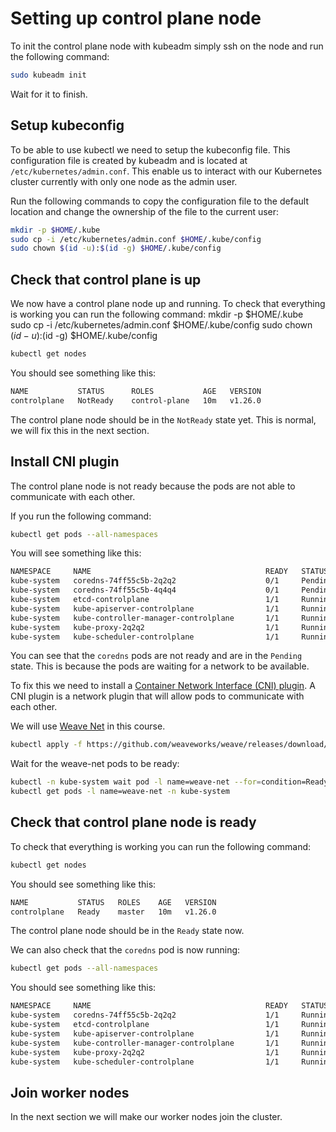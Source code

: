 # Setting up control plane node

To init the control plane node with kubeadm simply ssh on the node and run the following command:

```bash
sudo kubeadm init
```

Wait for it to finish.

## Setup kubeconfig

To be able to use kubectl we need to setup the kubeconfig file.
This configuration file is created by kubeadm and is located at `/etc/kubernetes/admin.conf`.
This enable us to interact with our Kubernetes cluster currently with only one node as the admin user.

Run the following commands to copy the configuration file to the default location and change the ownership of the file to the current user:

```bash
mkdir -p $HOME/.kube
sudo cp -i /etc/kubernetes/admin.conf $HOME/.kube/config
sudo chown $(id -u):$(id -g) $HOME/.kube/config
```

## Check that control plane is up

We now have a control plane node up and running. To check that everything is working you can run the following command:
mkdir -p $HOME/.kube
sudo cp -i /etc/kubernetes/admin.conf $HOME/.kube/config
sudo chown $(id -u):$(id -g) $HOME/.kube/config
```bash
kubectl get nodes
```

You should see something like this:

```bash
NAME           STATUS      ROLES           AGE   VERSION
controlplane   NotReady    control-plane   10m   v1.26.0
```

The control plane node should be in the `NotReady` state yet. This is normal, we will fix this in the next section.

## Install CNI plugin

The control plane node is not ready because the pods are not able to communicate with each other.

If you run the following command:

```bash
kubectl get pods --all-namespaces
```

You will see something like this:

```bash
NAMESPACE     NAME                                       READY   STATUS    RESTARTS   AGE
kube-system   coredns-74ff55c5b-2q2q2                    0/1     Pending   0          10m
kube-system   coredns-74ff55c5b-4q4q4                    0/1     Pending   0          10m
kube-system   etcd-controlplane                          1/1     Running   0          10m
kube-system   kube-apiserver-controlplane                1/1     Running   0          10m
kube-system   kube-controller-manager-controlplane       1/1     Running   0          10m
kube-system   kube-proxy-2q2q2                           1/1     Running   0          10m
kube-system   kube-scheduler-controlplane                1/1     Running   0          10m
```

You can see that the `coredns` pods are not ready and are in the `Pending` state. This is because the pods are waiting for a network to be available.

To fix this we need to install a [Container Network Interface (CNI) plugin](https://kubernetes.io/docs/concepts/extend-kubernetes/compute-storage-net/network-plugins/). A CNI plugin is a network plugin that will allow pods to communicate with each other.

We will use [Weave Net](https://www.weave.works/oss/net/) in this course.

```bash
kubectl apply -f https://github.com/weaveworks/weave/releases/download/v2.8.1/weave-daemonset-k8s.yaml
```

Wait for the weave-net pods to be ready:

```bash
kubectl -n kube-system wait pod -l name=weave-net --for=condition=Ready --timeout=-1s
kubectl get pods -l name=weave-net -n kube-system
```

## Check that control plane node is ready

To check that everything is working you can run the following command:

```bash
kubectl get nodes
```

You should see something like this:

```bash
NAME           STATUS   ROLES    AGE   VERSION
controlplane   Ready    master   10m   v1.26.0
```

The control plane node should be in the `Ready` state now.

We can also check that the `coredns` pod is now running:

```bash
kubectl get pods --all-namespaces
```

You should see something like this:

```bash
NAMESPACE     NAME                                       READY   STATUS    RESTARTS   AGE
kube-system   coredns-74ff55c5b-2q2q2                    1/1     Running   0          10m
kube-system   etcd-controlplane                          1/1     Running   0          10m
kube-system   kube-apiserver-controlplane                1/1     Running   0          10m
kube-system   kube-controller-manager-controlplane       1/1     Running   0          10m
kube-system   kube-proxy-2q2q2                           1/1     Running   0          10m
kube-system   kube-scheduler-controlplane                1/1     Running   0          10m
```

## Join worker nodes

In the next section we will make our worker nodes join the cluster.

